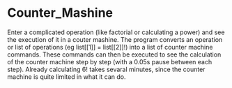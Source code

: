 # Counter_Mashine
Enter a complicated operation (like factorial or calculating a power) and see the execution of it in a couter mashine.
The program converts an operation or list of operations (eg list[[1]] = list[[2]]!) into a list of counter machine commands. These commands can then be executed to see the calculation of the counter machine step by step (with a  0.05s pause between each step). Already calculating 6! takes sevaral minutes, since the counter machine is quite limited in what it can do.
